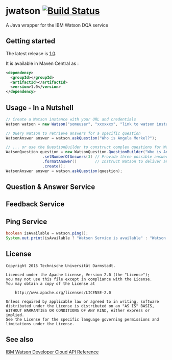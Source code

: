 jwatson [![Build Status](https://magnum.travis-ci.com/Tooa/jwatson.svg?token=fU3LeFzvsi3Z9zuFsRzz)](https://magnum.travis-ci.com/Tooa/jwatson)
=======

A Java wrapper for the IBM Watson DQA service

Getting started
---------------

The latest release is [1.0](https://github.com/...).

It is available in Maven Central as
[](http://search.maven.org/#artifactdetails%7C):

```xml
<dependency>
  <groupId></groupId>
  <artifactId></artifactId>
  <version>1.0</version>
</dependency>
```


Usage - In a Nutshell
-----
```java
// Create a Watson instance with your URL and credentials
Watson watson = new Watson("someuser", "xxxxxxx", "link to watson instance");

// Query Watson to retrieve answers for a specific question
WatsonAnswer answer = watson.askQuestion("Who is Angela Merkel?");

// ... or use the QuestionBuilder to construct complex questions for Watson
WatsonQuestion question = new WatsonQuestion.QuestionBuilder("Who is Anglea Merkel?")
                .setNumberOfAnswers(3) // Provide three possible answers
                .formatAnswer()        // Instruct Watson to deliver answers in HTML 
                .create();
WatsonAnswer answer = watson.askQuestion(question);             
```

Question & Answer Service
-------

Feedback Service
-------

Ping Service
----
```java
boolean isAvailable = watson.ping();
System.out.print(isAvailable ? "Watson Service is available" : "Watson Service is not available");
```

License
-------

```
Copyright 2015 Technische Universität Darmstadt.

Licensed under the Apache License, Version 2.0 (the "License");
you may not use this file except in compliance with the License.
You may obtain a copy of the License at

    http://www.apache.org/licenses/LICENSE-2.0

Unless required by applicable law or agreed to in writing, software
distributed under the License is distributed on an "AS IS" BASIS,
WITHOUT WARRANTIES OR CONDITIONS OF ANY KIND, either express or implied.
See the License for the specific language governing permissions and
limitations under the License.
```

See also
--------
[IBM Watson Developer Cloud API Reference](http://www.ibm.com/smarterplanet/us/en/ibmwatson/developercloud/apis/#!/Question_Answer)

